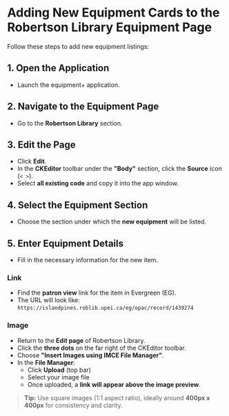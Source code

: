 # Adding New Equipment Cards to the Robertson Library Equipment Page

Follow these steps to add new equipment listings:

## 1. Open the Application
- Launch the equipment+ application.

## 2. Navigate to the Equipment Page
- Go to the **Robertson Library** section.

## 3. Edit the Page
- Click **Edit**.
- In the **CKEditor** toolbar under the **"Body"** section, click the **Source** icon (`< >`).
- Select **all existing code** and copy it into the app window.

## 4. Select the Equipment Section
- Choose the section under which the **new equipment** will be listed.

## 5. Enter Equipment Details
- Fill in the necessary information for the new item.

### Link
- Find the **patron view** link for the item in Evergreen (EG).
- The URL will look like:  
  `https://islandpines.roblib.upei.ca/eg/opac/record/1439274`

### Image
- Return to the **Edit page** of Robertson Library.
- Click the **three dots** on the far right of the CKEditor toolbar.
- Choose **"Insert Images using IMCE File Manager"**.
- In the **File Manager**:
  - Click **Upload** (top bar)
  - Select your image file
  - Once uploaded, a **link will appear above the image preview**.

> **Tip:** Use square images (1:1 aspect ratio), ideally around **400px x 400px** for consistency and clarity.

